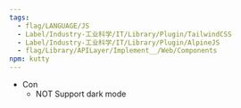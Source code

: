 ```yaml
---
tags:
  - flag/LANGUAGE/JS
  - Label/Industry-工业科学/IT/Library/Plugin/TailwindCSS
  - Label/Industry-工业科学/IT/Library/Plugin/AlpineJS
  - flag/Library/APILayer/Implement__/Web/Components
npm: kutty
---
```


- Con
    - NOT Support dark mode

